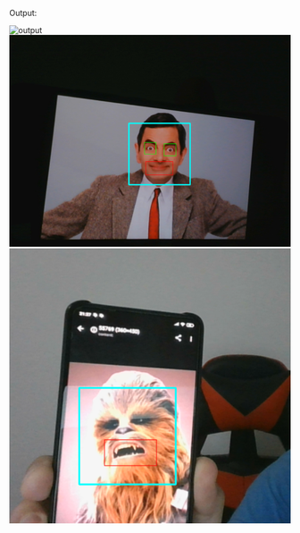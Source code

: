 Output:

![output](./results/output.gif)
![mrBean](./results/mrBean.png)
![Chewbacca](./results/Chewbacca.png)